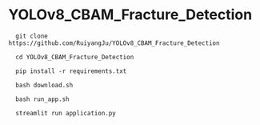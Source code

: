 # YOLOv8_CBAM_Fracture_Detection


```
  git clone https://github.com/RuiyangJu/YOLOv8_CBAM_Fracture_Detection
```

```
  cd YOLOv8_CBAM_Fracture_Detection
```

```
  pip install -r requirements.txt
```

```
  bash download.sh
```

```
  bash run_app.sh
```

```
  streamlit run application.py
```
